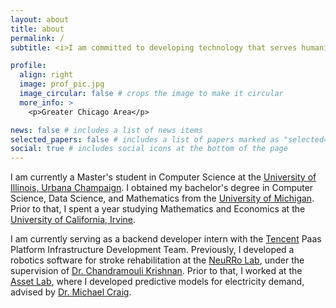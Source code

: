 ```yaml
---
layout: about
title: about
permalink: /
subtitle: <i>I am committed to developing technology that serves humanity and the greater good</i>

profile:
  align: right
  image: prof_pic.jpg
  image_circular: false # crops the image to make it circular
  more_info: >
    <p>Greater Chicago Area</p>

news: false # includes a list of news items
selected_papers: false # includes a list of papers marked as "selected={true}"
social: true # includes social icons at the bottom of the page
---
```


I am currently a Master's student in Computer Science at the <a href="https://siebelschool.illinois.edu/">University of Illinois, Urbana Champaign</a>. I obtained my bachelor's degree in Computer Science, Data Science, and Mathematics from the <a href="https://umich.edu/">University of Michigan</a>. Prior to that, I spent a year studying Mathematics and Economics at the <a href="https://uci.edu/">University of California, Irvine</a>.

I am currently serving as a backend developer intern with the <a href="https://www.tencent.com/">Tencent</a> Paas Platform Infrastructure Development Team. Previously, I developed a robotics software for stroke rehabilitation at the <a href="https://neurro-lab.engin.umich.edu/">NeuRRo Lab</a>, under the supervision of <a href="https://neurro-lab.engin.umich.edu/people/chandramouli-krishnan">Dr. Chandramouli Krishnan</a>. Prior to that, I worked at the <a href="https://www.assetlab.org/">Asset Lab</a>, where I developed predictive models for electricity demand, advised by <a href="https://seas.umich.edu/research/faculty/michael-craig">Dr. Michael Craig</a>.
